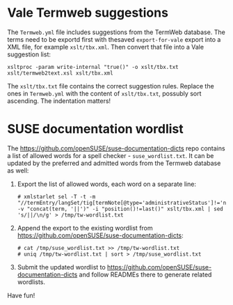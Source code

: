 # Vale Termweb suggestions

The `Termweb.yml` file includes suggestions from the TermWeb database. The terms
need to be exportd first with thesaved `export-for-vale` export into a XML file,
for example `xslt/tbx.xml`. Then convert that file into a Vale suggestion list:
```
xsltproc -param write-internal "true()" -o xslt/tbx.txt xslt/termweb2text.xsl xslt/tbx.xml
```
The `xslt/tbx.txt` file contains the
correct suggestion rules. Replace the ones in `Termweb.yml` with the content of
`xslt/tbx.txt`, possubly sort ascending. The indentation matters!

# SUSE documentation wordlist

The https://github.com/openSUSE/suse-documentation-dicts repo contains a list of
allowed words for a spell checker - `suse_wordlist.txt`. It can be updated by
the preferred and admitted words from the Termweb database as well:

1. Export the list of allowed words, each word on a separate line:
    ```
    # xmlstarlet sel -T -t -m "//termEntry/langSet/tig[termNote[@type='administrativeStatus']!='notRecommended']" -v "concat(term, '||')" -i "position()!=last()" xslt/tbx.xml | sed 's/||/\n/g' > /tmp/tw-wordlist.txt
    ```
2. Append the export to the existing wordlist from https://github.com/openSUSE/suse-documentation-dicts:
    ```
    # cat /tmp/suse_wordlist.txt >> /tmp/tw-wordlist.txt
    # uniq /tmp/tw-wordlist.txt | sort > /tmp/suse_wordlist.txt
    ```
3. Submit the updated wordlist to
   https://github.com/openSUSE/suse-documentation-dicts and follow READMEs there
   to generate related wordlists.

Have fun!